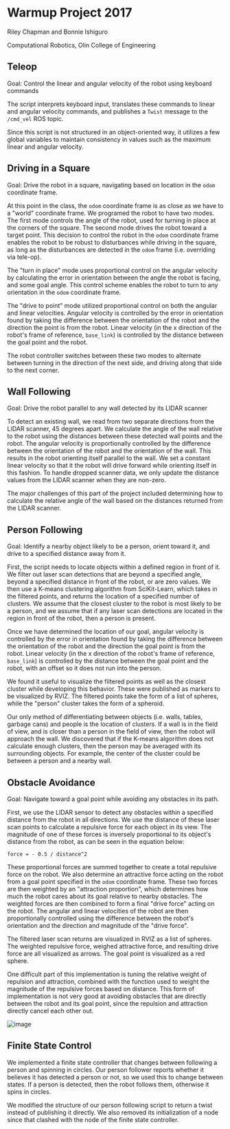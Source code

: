 # Warmup Project 2017
Riley Chapman and Bonnie Ishiguro

Computational Robotics, Olin College of Engineering 

## Teleop
Goal: Control the linear and angular velocity of the robot using keyboard commands

The script interprets keyboard input, translates these commands to linear and angular velocity commands, and publishes a `Twist` message to the `/cmd_vel` ROS topic.

Since this script is not structured in an object-oriented way, it utilizes a few global variables to maintain consistency in values such as the maximum linear and angular velocity. 

## Driving in a Square
Goal: Drive the robot in a square, navigating based on location in the `odom` coordinate frame. 

At this point in the class, the `odom` coordinate frame is as close as we have to a "world" coordinate frame. We programed the robot to have two modes. The first mode controls the angle of the robot, used for turning in place at the corners of the square. The second mode drives the robot toward a target point. This decision to control the robot in the `odom` coordinate frame enables the robot to be robust to disturbances while driving in the square, as long as the disturbances are detected in the `odom` frame (i.e. overriding via tele-op).

The "turn in place" mode uses proportional control on the angular velocity by calculating the error in orientation between the angle the robot is facing, and some goal angle. This control scheme enables the robot to turn to any orientation in the `odom` coordinate frame. 

The "drive to point" mode utilized proportional control on both the angular and linear velocities. Angular velocity is controlled by the error in orientation found by taking the difference between the orientation of the robot and the direction the point is from the robot. Linear velocity (in the x direction of the robot's frame of reference, `base_link`) is controlled by the distance between the goal point and the robot. 

The robot controller switches between these two modes to alternate between turning in the direction of the next side, and driving along that side to the next corner. 


## Wall Following
Goal: Drive the robot parallel to any wall detected by its LIDAR scanner

To detect an existing wall, we read from two separate directions from the LIDAR scanner, 45 degrees apart.  We calculate the angle of the wall relative to the robot using the distances between these detected wall points and the robot.  The angular velocity is proportionally controlled by the difference between the orientation of the robot and the orientation of the wall.  This results in the robot orienting itself parallel to the wall.  We set a constant linear velocity so that it the robot will drive forward while orienting itself in this fashion.  To handle dropped scanner data, we only update the distance values from the LIDAR scanner when they are non-zero.

The major challenges of this part of the project included determining how to calculate the relative angle of the wall based on the distances returned from the LIDAR scanner.

## Person Following
Goal: Identify a nearby object likely to be a person, orient toward it, and drive to a specified distance away from it. 

First, the script needs to locate objects within a defined region in front of it. We filter out laser scan detections that are beyond a specified angle, beyond a specified distance in front of the robot, or are zero values. We then use a K-means clustering algorithm from SciKit-Learn, which takes in the filtered points, and returns the location of a specified number of clusters. We assume that the closest cluster to the robot is most likely to be a person, and we assume that if any laser scan detections are located in the region in front of the robot, then a person is present. 

Once we have determined the location of our goal, angular velocity is controlled by the error in orientation found by taking the difference between the orientation of the robot and the direction the goal point is from the robot. Linear velocity (in the x direction of the robot's frame of reference, `base_link`) is controlled by the distance between the goal point and the robot, with an offset so it does not run into the person. 

We found it useful to visualize the filtered points as well as the closest cluster while developing this behavior. These were published as markers to be visualized by RVIZ. The filtered points take the form of a list of spheres, while the "person" cluster takes the form of a spheroid. 

Our only method of differentiating between objects (i.e. walls, tables, garbage cans) and people is the location of clusters. If a wall is in the field of view, and is closer than a person in the field of view, then the robot will approach the wall. We discovered that if the K-means algorithm does not calculate enough clusters, then the person may be averaged with its surrounding objects. For example, the center of the cluster could be between a person and a nearby wall.   

## Obstacle Avoidance
Goal: Navigate toward a goal point while avoiding any obstacles in its path.

First, we use the LIDAR sensor to detect any obstacles within a specified distance from the robot in all directions.  We use the distance of these laser scan points to calculate a repulsive force for each object in its view.  The magnitude of one of these forces is inversely proportional to its object's distance from the robot, as can be seen in the equation below:

`force = - 0.5 / distance^2`

These proportional forces are summed together to create a total repulsive force on the robot. We also determine an attractive force acting on the robot from a goal point specified in the `odom` coordinate frame. These two forces are then weighted by an "attraction proportion", which determines how much the robot cares about its goal relative to nearby obstacles. The weighted forces are then combined to form a final "drive force" acting on the robot. The angular and linear velocities of the robot are then proportionally controlled using the difference between the robot's orientation and the direction and magnitude of the "drive force". 

The filtered laser scan returns are visualized in RVIZ as a list of spheres. The weighted repulsive force, weighed attractive force, and resulting drive force are all visualized as arrows. The goal point is visualized as a red sphere. 

One difficult part of this implementation is tuning the relative weight of repulsion and attraction, combined with the function used to weight the magnitude of the repulsive forces based on distance. This form of implementation is not very good at avoiding obstacles that are directly between the robot and its goal point, since the repulsion and attraction directly cancel each other out.  

![image](screenshot/sphere_in_odom.png)

## Finite State Control
We implemented a finite state controller that changes between following a person and spinning in circles. Our person follower reports whether it believes it has detected a person or not, so we used this to change between states. If a person is detected, then the robot follows them, otherwise it spins in circles.

We modified the structure of our person following script to return a twist instead of publishing it directly. We also removed its initialization of a node since that clashed with the node of the finite state controller.  

